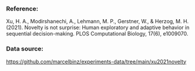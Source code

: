 ### Reference:

Xu, H. A., Modirshanechi, A., Lehmann, M. P., Gerstner, W., & Herzog, M. H. (2021). Novelty is not surprise: Human exploratory and adaptive behavior in sequential decision-making. PLOS Computational Biology, 17(6), e1009070.

### Data source:

https://github.com/marcelbinz/experiments-data/tree/main/xu2021novelty

